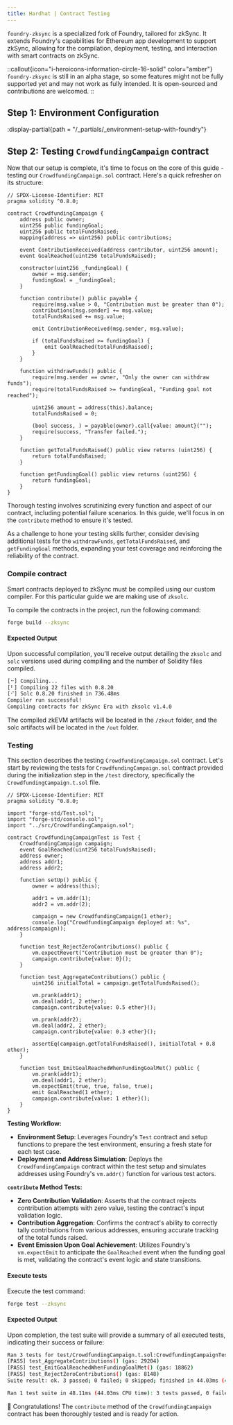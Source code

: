```yaml
---
title: Hardhat | Contract Testing
---
```


`foundry-zksync` is a specialized fork of Foundry, tailored for zkSync.
It extends Foundry's capabilities for Ethereum app development to support zkSync,
allowing for the compilation, deployment, testing, and interaction with smart contracts on zkSync.

::callout{icon="i-heroicons-information-circle-16-solid" color="amber"}
`foundry-zksync` is still in an alpha stage, so some features might not be fully supported
yet and may not work as fully intended. It is open-sourced and contributions are welcomed.
::

## Step 1: Environment Configuration
:display-partial{path = "/_partials/_environment-setup-with-foundry"}

## Step 2: Testing `CrowdfundingCampaign` contract

Now that our setup is complete, it's time to focus on the core of this
guide - testing our `CrowdfundingCampaign.sol` contract. Here's a quick
refresher on its structure:

```solidity
// SPDX-License-Identifier: MIT
pragma solidity ^0.8.0;

contract CrowdfundingCampaign {
    address public owner;
    uint256 public fundingGoal;
    uint256 public totalFundsRaised;
    mapping(address => uint256) public contributions;

    event ContributionReceived(address contributor, uint256 amount);
    event GoalReached(uint256 totalFundsRaised);

    constructor(uint256 _fundingGoal) {
        owner = msg.sender;
        fundingGoal = _fundingGoal;
    }

    function contribute() public payable {
        require(msg.value > 0, "Contribution must be greater than 0");
        contributions[msg.sender] += msg.value;
        totalFundsRaised += msg.value;

        emit ContributionReceived(msg.sender, msg.value);

        if (totalFundsRaised >= fundingGoal) {
            emit GoalReached(totalFundsRaised);
        }
    }

    function withdrawFunds() public {
        require(msg.sender == owner, "Only the owner can withdraw funds");
        require(totalFundsRaised >= fundingGoal, "Funding goal not reached");

        uint256 amount = address(this).balance;
        totalFundsRaised = 0;

        (bool success, ) = payable(owner).call{value: amount}("");
        require(success, "Transfer failed.");
    }

    function getTotalFundsRaised() public view returns (uint256) {
        return totalFundsRaised;
    }

    function getFundingGoal() public view returns (uint256) {
        return fundingGoal;
    }
}
```

Thorough testing involves scrutinizing every function and aspect of our contract,
including potential failure scenarios. In this guide, we'll focus in on the `contribute`
method to ensure it's tested.

As a challenge to hone your testing skills further,
consider devising additional tests for the `withdrawFunds`, `getTotalFundsRaised`,
and `getFundingGoal` methods, expanding your test coverage and reinforcing the
reliability of the contract.

### Compile contract

Smart contracts deployed to zkSync must be compiled using our custom compiler.
For this particular guide we are making use of `zksolc`.

To compile the contracts in the project, run the following command:

```bash
forge build --zksync
```

#### Expected Output

Upon successful compilation, you'll receive output detailing the
`zksolc` and `solc` versions used during compiling and the number
of Solidity files compiled.

```bash
[⠒] Compiling...
[⠃] Compiling 22 files with 0.8.20
[⠊] Solc 0.8.20 finished in 736.48ms
Compiler run successful!
Compiling contracts for zkSync Era with zksolc v1.4.0
```

The compiled zkEVM artifacts will be located in the `/zkout` folder, and the solc artifacts will be
located in the `/out` folder.

### Testing

This section describes the testing `CrowdfundingCampaign.sol` contract. Let's
start by reviewing the tests for `CrowdfundingCampaign.sol` contract provided
during the initialization step in the `/test` directory, specifically the
`CrowdfundingCampaign.t.sol` file.

```solidity
// SPDX-License-Identifier: MIT
pragma solidity ^0.8.0;

import "forge-std/Test.sol";
import "forge-std/console.sol";
import "../src/CrowdfundingCampaign.sol";

contract CrowdfundingCampaignTest is Test {
    CrowdfundingCampaign campaign;
    event GoalReached(uint256 totalFundsRaised);
    address owner;
    address addr1;
    address addr2;

    function setUp() public {
        owner = address(this);
        
        addr1 = vm.addr(1);
        addr2 = vm.addr(2);

        campaign = new CrowdfundingCampaign(1 ether);
        console.log("CrowdfundingCampaign deployed at: %s", address(campaign));
    }

    function test_RejectZeroContributions() public {
        vm.expectRevert("Contribution must be greater than 0");
        campaign.contribute{value: 0}();
    }

    function test_AggregateContributions() public {
        uint256 initialTotal = campaign.getTotalFundsRaised();

        vm.prank(addr1);
        vm.deal(addr1, 2 ether);
        campaign.contribute{value: 0.5 ether}();

        vm.prank(addr2);
        vm.deal(addr2, 2 ether);
        campaign.contribute{value: 0.3 ether}();

        assertEq(campaign.getTotalFundsRaised(), initialTotal + 0.8 ether);
    }

    function test_EmitGoalReachedWhenFundingGoalMet() public {    
        vm.prank(addr1);
        vm.deal(addr1, 2 ether);
        vm.expectEmit(true, true, false, true);
        emit GoalReached(1 ether);
        campaign.contribute{value: 1 ether}();        
    }
}

```

**Testing Workflow:**

- **Environment Setup**: Leverages Foundry's `Test` contract and setup functions
to prepare the test environment, ensuring a fresh state for each test case.
- **Deployment and Address Simulation**: Deploys the `CrowdfundingCampaign` contract
within the test setup and simulates addresses using Foundry's `vm.addr()` function for
various test actors.

**`contribute` Method Tests:**

- **Zero Contribution Validation**: Asserts that the contract rejects contribution
attempts with zero value, testing the contract's input validation logic.
- **Contribution Aggregation**: Confirms the contract's ability to correctly tally
contributions from various addresses, ensuring accurate tracking of the total funds raised.
- **Event Emission Upon Goal Achievement**: Utilizes Foundry's `vm.expectEmit` to
anticipate the `GoalReached` event when the funding goal is met, validating the
contract's event logic and state transitions.

#### Execute tests

Execute the test command:

```bash
forge test --zksync
```

#### Expected Output

Upon completion, the test suite will provide a summary of all executed tests,
indicating their success or failure:

```bash
Ran 3 tests for test/CrowdfundingCampaign.t.sol:CrowdfundingCampaignTest
[PASS] test_AggregateContributions() (gas: 29204)
[PASS] test_EmitGoalReachedWhenFundingGoalMet() (gas: 18862)
[PASS] test_RejectZeroContributions() (gas: 8148)
Suite result: ok. 3 passed; 0 failed; 0 skipped; finished in 44.03ms (43.94ms CPU time)

Ran 1 test suite in 48.11ms (44.03ms CPU time): 3 tests passed, 0 failed, 0 skipped (3 total tests)
```

🎉 Congratulations! The `contribute` method of the `CrowdfundingCampaign` contract
has been thoroughly tested and is ready for action.
